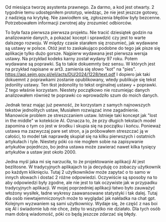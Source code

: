 Od miesiąca tworzę asystenta prawnego. Za darmo, a kod jest otwarty.
2 tygodnie temu udostępniłem prototyp, wiedząc, że nie jest jeszcze gotowy, z nadzieją na krytykę.
Nie zawiodłem się, zgłoszenia błędów były bezcenne. 
Potrzebowałem informacji zwrotnej aby zrozumieć odbiorców. 

To była faza pierwsza pierwsza projektu. 
Nie tracić dziesiątek godzin na analizowanie danych, a pokazać kocept i sprawdzić czy jest to warte dalszego rozwoju.
W między czasie starałem się zrozumieć, jak wydawane są ustawy w polsce. 
Otóż jest to zaskakująco podobne do tego jak pisze się aplikacje tylko dużo gorsze. 
Najpierw wydawana jest pierwsza wersja ustawy. 
Na przykład kodeks karny został wydany 97 roku. 
Potem wydawane są poprawki. Są to takie dokuemnty bez sensu. W których jest na przykład napisane w art3. zamienia się słowo "kot" na "pies".  
https://api.sejm.gov.pl/eli/acts/DU/2024/1228/text.pdf
I dopiero jak taki dokuemnt z poprawkami zostanie opublikowany, wtedy publikuje się tekst jedonlity ustawy. Ten tkst jedonolity to tekst orginalnej ustawy + poprawki. 
Z tego właśnie korzystam.  Niestety początkowo nie rozumiejąc danych analizowałem również te poprawki co wprowadziło szum do moich danych.

Jednak teraz mając już pewność, że korzystam z samych najnowszych tekstów jednolitych ustaw,  Musiałem rozwiązać inne zagadnienie. Mianowicie problem ze streszczaniem ustaw. 
Istnieje taki koncept jak "lost in the middle" w kotekście AI. Oznacza to, że przy długich tekstach model zapomina o tym co jest w środku i skupia się na początku i końcu. Ponieważ ustawa ma zazwyczaj pare set stron, a ja próbowałem streszczać ją w całości, to model tak naprawdę skupiał się na kilku pierwszych i ostatnich artykułach i tyle. Niestety póki co nie mogłem sobie na zapisywanie artykułów pojedńczo, bo jedna ustawa może zawierać nawet kilka tysięcy artykułów a ustaw jest około 2000. 


Jedna myśl jaka mi się narzuciła, to że projektowanie aplikacji AI jest bezlitosne. 
W tradycyjnych aplikajach to ja decyduję co zobaczy użytkownik po każdym kliknięciu. 
Tutaj 2 użytkowników może zapytać o to samo w innych słowach i dostać 2 różne odpowiedzi.
Oczywiście są sposoby na to aby odpowiedzi były zgodne, ale nie jest to tak oczywiste jak w przypadku tradycyjnych aplikacji. W mojej poprzedniej aplikacji łatwo było zauważyć włożony wysiłek, ładne wykresy zaawansowane statystyki i tak dalej. Tutaj dla osób niewtajemniczonych może to wyglądać  jak nakładka na chat gpt.
Kolejnym wyzwaniem są sami użytkownicy. Wydaje się, że część z nas boi się AI i świadomie lub nie chce, żeby to wszystko nie działało. Dla tych osób mam dobrą wiadomość, póki co będą jeszcze zdarzać się błędy.

